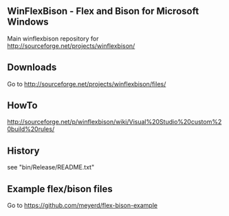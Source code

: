 ## WinFlexBison - Flex and Bison for Microsoft Windows

Main winflexbison repository for http://sourceforge.net/projects/winflexbison/

## Downloads
Go to http://sourceforge.net/projects/winflexbison/files/

## HowTo
http://sourceforge.net/p/winflexbison/wiki/Visual%20Studio%20custom%20build%20rules/

## History
see "bin/Release/README.txt"

## Example flex/bison files
Go to https://github.com/meyerd/flex-bison-example
